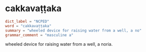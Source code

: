 # cakkavaṭṭaka

``` toml
dict_label = "NCPED"
word = "cakkavaṭṭaka"
summary = "wheeled device for raising water from a well, a no"
grammar_comment = "masculine a"
```

wheeled device for raising water from a well, a noria.

